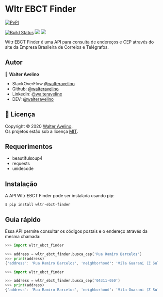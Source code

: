 # Wltr EBCT Finder

<a href="https://pypi.org/project/wltr-ebct-finder/">
  <img alt="PyPI" src="https://img.shields.io/pypi/v/wltr-ebct-finder">
</a>

[![Build Status](https://travis-ci.com/walteravelino/Projetos.svg?branch=master)](https://travis-ci.com/walteravelino/Projetos)
<img src = "https://img.shields.io/github/languages/top/walteravelino/wltr-ebct-finder">
<a href="https://github.com/walteravelino/Projetos/blob/master/LICENSE"><img src = "https://img.shields.io/github/license/walteravelino/Projetos"></a>

Wltr EBCT Finder é uma API para consulta de endereços e CEP através do site da Empresa Brasileira de Correios e Telégrafos.

## Autor

👤 **Walter Avelino**

- StackOverFlow [@walteravelino](https://stackoverflow.com/users/13001807/walter-avelino)
- Github: [@walteravelino](https://github.com/walteravelino)
- Linkedin: [@walteravelino](https://linkedin.com/in/walter-avelino-434197105)
- DEV: [@walteravelino](https://dev.to/walteravelino)


## 📝 Licença

Copyright © 2020 [Walter Avelino](https://github.com/walteravelino). <br />
Os projetos estão sob a licença [MIT](https://github.com/walteravelino/Projetos/blob/master/LICENSE).


## Requerimentos

- beautifulsoup4
- requests
- unidecode


## Instalação

 A API Wltr EBCT Finder pode ser instalada usando pip:

    $ pip install wltr-ebct-finder


## Guia rápido

Essa API permite consultar os códigos postais e o endereço através da mesma chamada:

```python
>>> import wltr_ebct_finder

>>> address = wltr_ebct_finder.busca_cep('Rua Ramiro Barcelos')
>>> print(address)
{'address': 'Rua Ramiro Barcelos', 'neighborhood': 'Vila Guarani (Z Sul)', 'city/state': 'São Paulo/SP', 'zipcode': '04311-050'}
```

```python
>>> import wltr_ebct_finder

>>> address = wltr_ebct_finder.busca_cep('04311-050')
>>> print(address)
{'address': 'Rua Ramiro Barcelos', 'neighborhood': 'Vila Guarani (Z Sul)', 'city/state': 'São Paulo/SP', 'zipcode': '04311-050'}
```
